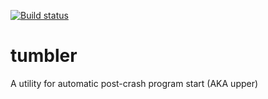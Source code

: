 
[![Build status](https://ci.appveyor.com/api/projects/status/rbafosmv3e3vihaw?svg=true)](https://ci.appveyor.com/project/T-Soft/tumbler)

# tumbler
A utility for automatic post-crash program start (AKA upper)
